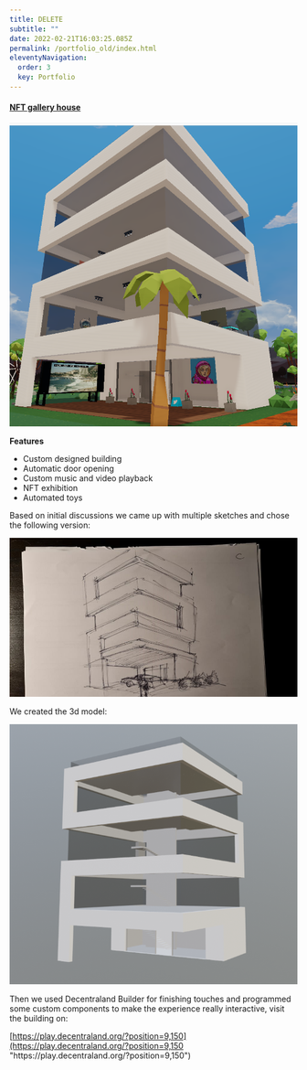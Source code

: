 ```yaml
---
title: DELETE
subtitle: ""
date: 2022-02-21T16:03:25.085Z
permalink: /portfolio_old/index.html
eleventyNavigation:
  order: 3
  key: Portfolio
---
```

#### [NFT gallery house](https://play.decentraland.org/?position=9,150)

![NFT Gallery building](/static/img/final.png "NFT Gallery building")

**Features**

* Custom designed building
* Automatic door opening
* Custom music and video playback
* NFT exhibition
* Automated toys

Based on initial discussions we came up with multiple sketches and chose the following version:

![NFT Gallery Drawing](/static/img/drawing.jpg "NFT Gallery Drawing")

We created the 3d model:

![NFT Gallery 3d model](/static/img/model.png "NFT Gallery 3d model")

Then we used Decentraland Builder for finishing touches and programmed some custom components to make the experience really interactive, visit the building on: <!--StartFragment-->

[https://play.decentraland.org/?position=9,150](https://play.decentraland.org/?position=9,150 "https\://play.decentraland.org/?position=9,150")

<!--EndFragment-->